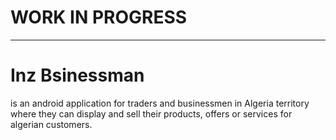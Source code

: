 # WORK IN PROGRESS

<hr>

# Inz Bsinessman
is an android application for traders and businessmen in Algeria territory where they can display and sell their products, offers or services for algerian customers.
